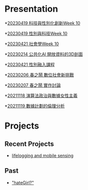 # Presentation
*[20230419 科技與性別化創新Week 10]()

*[20230419 性別與科技Week 10]()

*[20230421 社會學Week 10]()

*[20230214 公共化AI 開放資料的3D剖面]()

*[20230421 性別融入課程](https://docs.google.com/presentation/d/e/2PACX-1vSbQbj3yivn-WTldC1z7LP515w5GUliSmv_yH92hZZiLCaRLLohBfvOocBLkbeHO5E-ZFGEeqjtQu3O/pub?start=false&loop=false&delayms=3000)

*[20230206 春之鬧 數位社會新挑戰]()

*[20230207 春之鬧 實作討論]()


*[20211118 演算法政治與數據女性主義]()

*[20211119 數據計劃的倫理分析]()


# Projects

## Recent Projects
* [lifelogging and mobile sensing]()

## Past
* ["hateGirl?"]()

